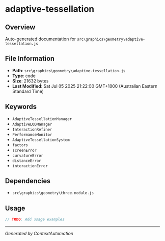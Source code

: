 # adaptive-tessellation

## Overview
Auto-generated documentation for `src\graphics\geometry\adaptive-tessellation.js`

## File Information
- **Path**: `src\graphics\geometry\adaptive-tessellation.js`
- **Type**: code
- **Size**: 21632 bytes
- **Last Modified**: Sat Jul 05 2025 21:22:00 GMT+1000 (Australian Eastern Standard Time)

## Keywords
- `AdaptiveTessellationManager`
- `AdaptiveLODManager`
- `InteractionRefiner`
- `PerformanceMonitor`
- `AdaptiveTessellationSystem`
- `factors`
- `screenError`
- `curvatureError`
- `distanceError`
- `interactionError`

## Dependencies
- `src\graphics\geometry\three.module.js`

## Usage
```javascript
// TODO: Add usage examples
```

---
*Generated by ContextAutomation*
